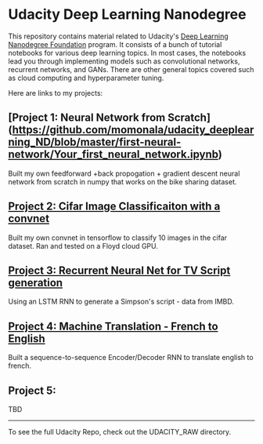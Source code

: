 # Udacity Deep Learning Nanodegree

This repository contains material related to Udacity's [Deep Learning Nanodegree Foundation](https://www.udacity.com/course/deep-learning-nanodegree-foundation--nd101) program. It consists of a bunch of tutorial notebooks for various deep learning topics. In most cases, the notebooks lead you through implementing models such as convolutional networks, recurrent networks, and GANs. There are other general topics covered such as cloud computing and hyperparameter tuning.

Here are links to my projects: 

## [Project 1: Neural Network from Scratch] (https://github.com/momonala/udacity_deeplearning_ND/blob/master/first-neural-network/Your_first_neural_network.ipynb)

Built my own feedforward +back propogation + gradient descent neural network from scratch in numpy that works on the bike sharing dataset. 

## [Project 2: Cifar Image Classificaiton with a convnet](https://github.com/momonala/udacity_deeplearning_ND/blob/master/image-classification/dlnd_image_classification.ipynb)


Built my own convnet in tensorflow to classify 10 images in the cifar dataset. Ran and tested on a Floyd cloud GPU. 

## [Project 3: Recurrent Neural Net for TV Script generation](https://github.com/momonala/udacity_deeplearning_ND/blob/master/tv-script-generation/dlnd_tv_script_generation.ipynb)


Using an LSTM RNN to generate a Simpson's script - data from IMBD. 

## [Project 4: Machine Translation - French to English](https://github.com/momonala/udacity_deeplearning_ND/blob/master/language-translation/dlnd_language_translation.ipynb)
 
Built a sequence-to-sequence Encoder/Decoder RNN to translate english to french. 

## Project 5: 

TBD 

----------------------------------------------------------------------
To see the full Udacity Repo, check out the UDACITY_RAW directory. 